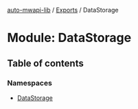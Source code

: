[auto-mwapi-lib](../README.md) / [Exports](../modules.md) / DataStorage

# Module: DataStorage

## Table of contents

### Namespaces

- [DataStorage](DataStorage.DataStorage.md)

